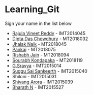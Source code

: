 # Learning_Git

Sign your name in the list below

- [Rajula Vineet Reddy](http://github.com/rajula96reddy/) - IMT2014045
- [Dipta Das Chowdhury](https://github.com/diptaddc/) - MT2018032
- [Jhalak Naik](https://github.com/JhalakNaik/) - MT2018045
- [Pankaj](http://github.com/panki989/) - MT2018075
- [Rishabh Jain](http://github.com/alchemaniac) - MT2018094
- [Sourabh Kondapaka](https://github.com/diningPhilosopher64) - MT2018119
- [G.Sravya](https://github.com/gangishettysravya/) - IMT2015014
- [Suggu Sai Sankeerth](https://github.com/SugguSaiSankeerth) - IMT2015040
- Shiloni - IMT2015031
- [Shivang Arora](http://github.com/arorashivang97/) - IMT2015039
- [Bharath N](http://github.com/bharathgane/) - IMT2015527